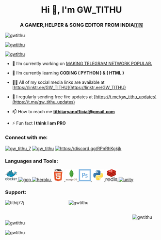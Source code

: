 <h1 align="center">Hi 👋, I'm GW_TITHU</h1>
<h3 align="center">A GAMER,HELPER & SONG EDITOR FROM INDIA🇮🇳</h3>

<p align="left"> <img src="https://komarev.com/ghpvc/?username=gwtithu&label=Profile%20views&color=0e75b6&style=flat" alt="gwtithu" /> </p>

<p align="left"> <a href="https://github.com/ryo-ma/github-profile-trophy"><img src="https://github-profile-trophy.vercel.app/?username=gwtithu" alt="gwtithu" /></a> </p>

<p align="left"> <a href="https://twitter.com/gwtithu" target="blank"><img src="https://img.shields.io/twitter/follow/gwtithu?logo=twitter&style=for-the-badge" alt="gwtithu" /></a> </p>

- 🔭 I’m currently working on [MAKING TELEGRAM NETWORK POPULAR.](https://t.me/Python_Network_IN)

- 🌱 I’m currently learning **CODING ( PYTHON ) & ( HTML )**

- 👨‍💻 All of my social media links are available at [https://linktr.ee/GW_TITHU](https://linktr.ee/GW_TITHU)

- 📝 I regularly sending free fire updates at [https://t.me/gw_tithu_updates](https://t.me/gw_tithu_updates)

- 📫 How to reach me **tithijaryanofficial@gmail.com**

- ⚡ Fun fact **I think I am PRO**

<h3 align="left">Connect with me:</h3>
<p align="left">
<a href="https://instagram.com/gw_tithu_7" target="blank"><img align="center" src="https://raw.githubusercontent.com/rahuldkjain/github-profile-readme-generator/master/src/images/icons/Social/instagram.svg" alt="gw_tithu_7" height="30" width="40" /></a>
<a href="https://www.youtube.com/c/gw_tithu" target="blank"><img align="center" src="https://raw.githubusercontent.com/rahuldkjain/github-profile-readme-generator/master/src/images/icons/Social/youtube.svg" alt="gw_tithu" height="30" width="40" /></a>
<a href="https://discord.gg/https://discord.gg/RPnRhKgkjk" target="blank"><img align="center" src="https://raw.githubusercontent.com/rahuldkjain/github-profile-readme-generator/master/src/images/icons/Social/discord.svg" alt="https://discord.gg/RPnRhKgkjk" height="30" width="40" /></a>
</p>

<h3 align="left">Languages and Tools:</h3>
<p align="left"> <a href="https://www.docker.com/" target="_blank" rel="noreferrer"> <img src="https://raw.githubusercontent.com/devicons/devicon/master/icons/docker/docker-original-wordmark.svg" alt="docker" width="40" height="40"/> </a> <a href="https://cloud.google.com" target="_blank" rel="noreferrer"> <img src="https://www.vectorlogo.zone/logos/google_cloud/google_cloud-icon.svg" alt="gcp" width="40" height="40"/> </a> <a href="https://heroku.com" target="_blank" rel="noreferrer"> <img src="https://www.vectorlogo.zone/logos/heroku/heroku-icon.svg" alt="heroku" width="40" height="40"/> </a> <a href="https://www.w3.org/html/" target="_blank" rel="noreferrer"> <img src="https://raw.githubusercontent.com/devicons/devicon/master/icons/html5/html5-original-wordmark.svg" alt="html5" width="40" height="40"/> </a> <a href="https://www.mongodb.com/" target="_blank" rel="noreferrer"> <img src="https://raw.githubusercontent.com/devicons/devicon/master/icons/mongodb/mongodb-original-wordmark.svg" alt="mongodb" width="40" height="40"/> </a> <a href="https://www.photoshop.com/en" target="_blank" rel="noreferrer"> <img src="https://raw.githubusercontent.com/devicons/devicon/master/icons/photoshop/photoshop-line.svg" alt="photoshop" width="40" height="40"/> </a> <a href="https://www.python.org" target="_blank" rel="noreferrer"> <img src="https://raw.githubusercontent.com/devicons/devicon/master/icons/python/python-original.svg" alt="python" width="40" height="40"/> </a> <a href="https://redis.io" target="_blank" rel="noreferrer"> <img src="https://raw.githubusercontent.com/devicons/devicon/master/icons/redis/redis-original-wordmark.svg" alt="redis" width="40" height="40"/> </a> <a href="https://unity.com/" target="_blank" rel="noreferrer"> <img src="https://www.vectorlogo.zone/logos/unity3d/unity3d-icon.svg" alt="unity" width="40" height="40"/> </a> </p>

<h3 align="left">Support:</h3>
<p><a href="https://www.buymeacoffee.com/tithij77j"> <img align="left" src="https://cdn.buymeacoffee.com/buttons/v2/default-yellow.png" height="50" width="210" alt="tithij77j" /></a><a href="https://ko-fi.com/gwtithu"> <img align="left" src="https://cdn.ko-fi.com/cdn/kofi3.png?v=3" height="50" width="210" alt="gwtithu" /></a></p><br><br>

<p><img align="left" src="https://github-readme-stats.vercel.app/api/top-langs?username=gwtithu&show_icons=true&locale=en&layout=compact" alt="gwtithu" /></p>

<p>&nbsp;<img align="center" src="https://github-readme-stats.vercel.app/api?username=gwtithu&show_icons=true&locale=en" alt="gwtithu" /></p>

<p><img align="center" src="https://github-readme-streak-stats.herokuapp.com/?user=gwtithu&" alt="gwtithu" /></p>
